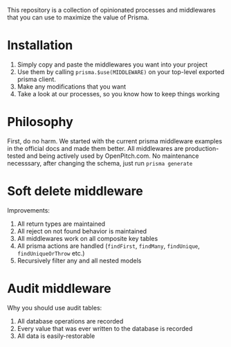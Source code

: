 This repository is a collection of opinionated processes and middlewares that you can use to maximize the value of Prisma.

# Installation
1. Simply copy and paste the middlewares you want into your project
2. Use them by calling `prisma.$use(MIDDLEWARE)` on your top-level exported prisma client.
3. Make any modifications that you want
4. Take a look at our processes, so you know how to keep things working

# Philosophy
First, do no harm. 
We started with the current prisma middleware examples in the official docs and made them better.
All middlewares are production-tested and being actively used by OpenPitch.com.
No maintenance necesssary, after changing the schema, just run `prisma generate`

# Soft delete middleware
Improvements:
1. All return types are maintained
2. All reject on not found behavior is maintained
3. All middlewares work on all composite key tables
4. All prisma actions are handled (`findFirst`, `findMany`, `findUnique`, `findUniqueOrThrow` etc.)
5. Recursively filter any and all nested models

# Audit middleware
Why you should use audit tables:
1. All database operations are recorded
2. Every value that was ever written to the database is recorded
3. All data is easily-restorable
